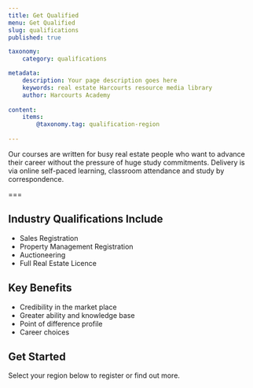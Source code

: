 ```yaml
---
title: Get Qualified
menu: Get Qualified
slug: qualifications
published: true

taxonomy:
	category: qualifications

metadata:
    description: Your page description goes here
    keywords: real estate Harcourts resource media library
    author: Harcourts Academy
    
content:
    items:
        @taxonomy.tag: qualification-region
    
---
```


Our courses are written for busy real estate people who want to advance their career without the pressure of huge study commitments. Delivery is via online self-paced learning, classroom attendance and study by correspondence.

===

## Industry Qualifications Include
* Sales Registration
* Property Management Registration
* Auctioneering
* Full Real Estate Licence

## Key Benefits

* Credibility in the market place
* Greater ability and knowledge base
* Point of difference profile
* Career choices

## Get Started

Select your region below to register or find out more.